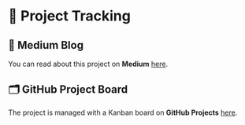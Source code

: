 # 📌 Project Tracking

## 📝 Medium Blog  
You can read about this project on **Medium** [here](https://medium.com/@a.rodriguezgu.2022).  

## 🗂️ GitHub Project Board  
The project is managed with a Kanban board on **GitHub Projects** [here](https://github.com/orgs/codeurjc-students/projects/26).  
